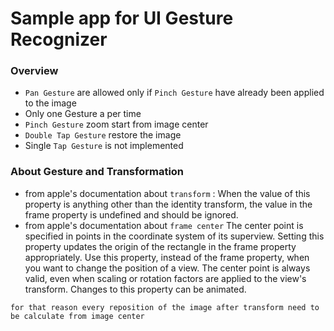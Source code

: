 # Sample app for UI Gesture Recognizer

### Overview
- `Pan Gesture` are allowed only if `Pinch Gesture` have already been applied to the image
- Only one Gesture a per time
- `Pinch Gesture` zoom start from image center
- `Double Tap Gesture` restore the image 
- Single `Tap Gesture` is not implemented


### About Gesture and Transformation
- from apple's documentation about `transform` :
    When the value of this property is anything other than the identity transform, the value in the frame property is undefined and should be ignored.
- from apple's documentation about `frame center`
  The center point is specified in points in the coordinate system of its superview. Setting this property updates the origin of the rectangle in the frame property appropriately.
  Use this property, instead of the frame property, when you want to change the position of a view. The center point is always valid, even when scaling or rotation factors are applied to the view's transform. Changes to this property can be animated.

```
for that reason every reposition of the image after transform need to be calculate from image center
```

